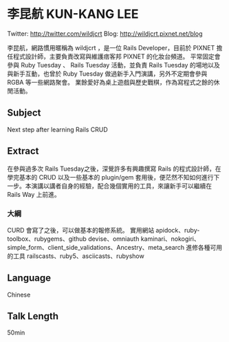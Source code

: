 # 李昆航 KUN-KANG LEE

Twitter: http://twitter.com/wildjcrt
Blog: http://wildjcrt.pixnet.net/blog

李昆航，網路慣用暱稱為 wildjcrt ，是一位 Rails Developer，目前於 PIXNET 擔任程式設計師，主要負責改寫與維護痞客邦 PIXNET 的化妝台頻道。
平常固定會參與 Ruby Tuesday 、 Rails Tuesday 活動，並負責 Rails Tuesday 的場地以及與新手互動，也曾於 Ruby Tuesday 做過新手入門演講，另外不定期會參與 RGBA 等一些網路聚會。
業餘愛好為桌上遊戲與歷史戰棋，作為寫程式之餘的休閒活動。

## Subject

Next step after learning Rails CRUD

## Extract

在參與過多次 Rails Tuesday之後，深覺許多有興趣撰寫 Rails 的程式設計師，在學完基本的 CRUD 以及一些基本的 plugin/gem 套用後，便茫然不知如何進行下一步。本演講以講者自身的經驗，配合幾個實用的工具，來讓新手可以繼續在 Rails Way 上前進。

### 大綱

CURD 會寫了之後，可以做基本的報修系統。
實用網站 apidock、ruby-toolbox、rubygems、github
devise、omniauth
kaminari、nokogiri、simple_form、client_side_validations、Ancestry、meta_search
進修各種可用的工具 railscasts、ruby5、asciicasts、rubyshow

## Language

Chinese

## Talk Length

50min